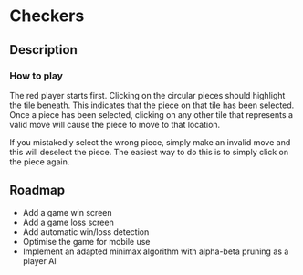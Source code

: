 # Checkers

## Description

### How to play

The red player starts first. Clicking on the circular pieces should highlight the tile beneath. This indicates that the piece on that tile has been selected. Once a piece has been selected, clicking on any other tile that represents a valid move will cause the piece to move to that location.

If you mistakedly select the wrong piece, simply make an invalid move and this will deselect the piece. The easiest way to do this is to simply click on the piece again. 

## Roadmap

* Add a game win screen
* Add a game loss screen
* Add automatic win/loss detection
* Optimise the game for mobile use
* Implement an adapted minimax algorithm with alpha-beta pruning as a player AI
